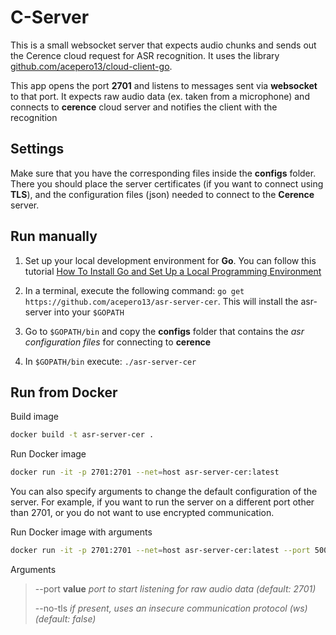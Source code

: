 # C-Server

This is a small websocket server that expects audio chunks and sends out the Cerence cloud request for
ASR recognition. It uses the library [github.com/acepero13/cloud-client-go](https://github.com/cerence/github.com/acepero13/cloud-client-go).

This app opens the port **2701** and listens to messages sent via **websocket** to that port. It expects raw audio data (ex. taken from a microphone) and connects to **cerence** cloud server and notifies the client with the recognition

## Settings
Make sure that you have the corresponding files inside the **configs** folder. There you
should place the server certificates (if you want to connect using **TLS**), and the configuration files (json) needed
to connect to the **Cerence** server.

## Run manually

1. Set up your local development environment for **Go**. You can follow this tutorial [
How To Install Go and Set Up a Local Programming Environment](https://www.digitalocean.com/community/tutorials/how-to-install-go-and-set-up-a-local-programming-environment-on-ubuntu-18-04)

2. In a terminal, execute the following command: `go get https://github.com/acepero13/asr-server-cer`. This will install the asr-server into your `$GOPATH`

3. Go to `$GOPATH/bin` and copy the **configs** folder that contains the _asr configuration files_ for connecting to **cerence**

4. In `$GOPATH/bin` execute: `./asr-server-cer`  

## Run from Docker

Build image 
```bash
docker build -t asr-server-cer .
```

Run Docker image
```bash
docker run -it -p 2701:2701 --net=host asr-server-cer:latest
```

You can also specify arguments to change the default configuration of the server. For example,
if you want to run the server on a different port other than 2701, or you do not want to use
encrypted communication.

Run Docker image with arguments

```bash
docker run -it -p 2701:2701 --net=host asr-server-cer:latest --port 5005 --no-tls
```

Arguments
> --port **value**  _port to start listening for raw audio data (default: 2701)_
> 
> --no-tls      _if present, uses an insecure communication protocol (ws) (default: false)_